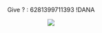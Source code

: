 <p align="center">
  Give ? : 6281399711393 !DANA 
</p>

<p align="center">
  <img max-width="500" max-height="600" src="https://github.com/XMod-04/fb-comment/blob/main/coment.png">
</p>
